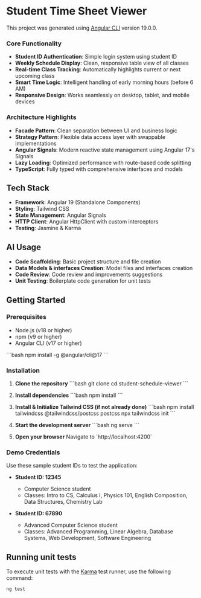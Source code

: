 # Student Time Sheet Viewer

This project was generated using [Angular CLI](https://github.com/angular/angular-cli) version 19.0.0.

### Core Functionality

- **Student ID Authentication**: Simple login system using student ID
- **Weekly Schedule Display**: Clean, responsive table view of all classes
- **Real-time Class Tracking**: Automatically highlights current or next upcoming class
- **Smart Time Logic**: Intelligent handling of early morning hours (before 6 AM)
- **Responsive Design**: Works seamlessly on desktop, tablet, and mobile devices

### Architecture Highlights

- **Facade Pattern**: Clean separation between UI and business logic
- **Strategy Pattern**: Flexible data access layer with swappable implementations
- **Angular Signals**: Modern reactive state management using Angular 17's Signals
- **Lazy Loading**: Optimized performance with route-based code splitting
- **TypeScript**: Fully typed with comprehensive interfaces and models

## Tech Stack

- **Framework**: Angular 19 (Standalone Components)
- **Styling**: Tailwind CSS
- **State Management**: Angular Signals
- **HTTP Client**: Angular HttpClient with custom interceptors
- **Testing**: Jasmine & Karma

## AI Usage

- **Code Scaffolding**: Basic project structure and file creation
- **Data Models & interfaces Creation**: Model files and interfaces creation
- **Code Review**: Code review and improvements suggestions
- **Unit Testing**: Boilerplate code generation for unit tests

## Getting Started

### Prerequisites

- Node.js (v18 or higher)
- npm (v9 or higher)
- Angular CLI (v17 or higher)

\`\`\`bash
npm install -g @angular/cli@17
\`\`\`

### Installation

1. **Clone the repository**
   \`\`\`bash
   git clone <repository-url>
   cd student-schedule-viewer
   \`\`\`

2. **Install dependencies**
   \`\`\`bash
   npm install
   \`\`\`

3. **Install & Initialize Tailwind CSS (if not already done)**
   \`\`\`bash
   npm install tailwindcss @tailwindcss/postcss postcss
   npx tailwindcss init
   \`\`\`

4. **Start the development server**
   \`\`\`bash
   ng serve
   \`\`\`

5. **Open your browser**
   Navigate to \`http://localhost:4200\`

### Demo Credentials

Use these sample student IDs to test the application:

- **Student ID: 12345**

  - Computer Science student
  - Classes: Intro to CS, Calculus I, Physics 101, English Composition, Data Structures, Chemistry Lab

- **Student ID: 67890**
  - Advanced Computer Science student
  - Classes: Advanced Programming, Linear Algebra, Database Systems, Web Development, Software Engineering

## Running unit tests

To execute unit tests with the [Karma](https://karma-runner.github.io) test runner, use the following command:

```bash
ng test
```
